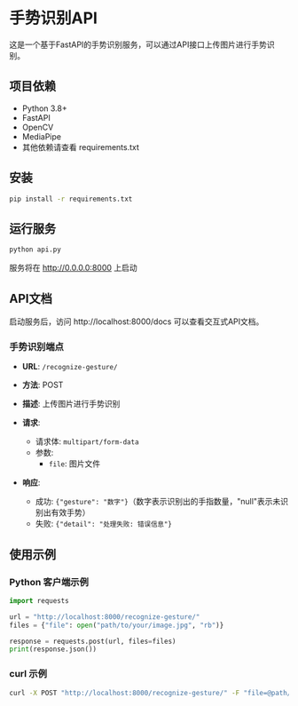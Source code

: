 # 手势识别API

这是一个基于FastAPI的手势识别服务，可以通过API接口上传图片进行手势识别。

## 项目依赖

- Python 3.8+
- FastAPI
- OpenCV
- MediaPipe
- 其他依赖请查看 requirements.txt

## 安装

```bash
pip install -r requirements.txt
```

## 运行服务

```bash
python api.py
```

服务将在 http://0.0.0.0:8000 上启动

## API文档

启动服务后，访问 http://localhost:8000/docs 可以查看交互式API文档。

### 手势识别端点

- **URL**: `/recognize-gesture/`
- **方法**: POST
- **描述**: 上传图片进行手势识别
- **请求**:
  - 请求体: `multipart/form-data`
  - 参数:
    - `file`: 图片文件

- **响应**:
  - 成功: `{"gesture": "数字"}`（数字表示识别出的手指数量，"null"表示未识别出有效手势）
  - 失败: `{"detail": "处理失败: 错误信息"}`

## 使用示例

### Python 客户端示例

```python
import requests

url = "http://localhost:8000/recognize-gesture/"
files = {"file": open("path/to/your/image.jpg", "rb")}

response = requests.post(url, files=files)
print(response.json())
```

### curl 示例

```bash
curl -X POST "http://localhost:8000/recognize-gesture/" -F "file=@path/to/your/image.jpg"
```
